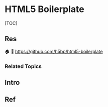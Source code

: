 # HTML5 Boilerplate

[TOC]



## Res
🏠 
🚧 https://github.com/h5bp/html5-boilerplate


### Related Topics



## Intro



## Ref
